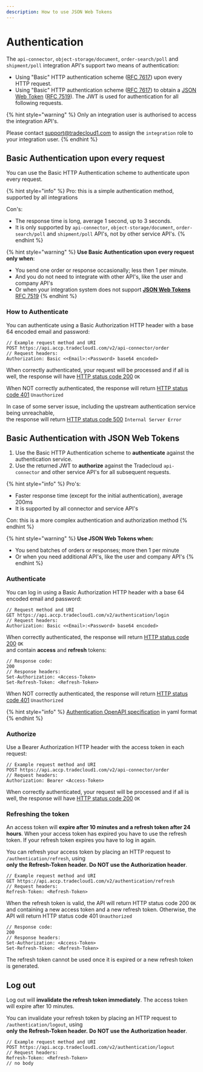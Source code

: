 ```yaml
---
description: How to use JSON Web Tokens
---
```


# Authentication

The `api-connector`, `object-storage/document`, `order-search/poll` and `shipment/poll` integration API's support two means of authentication:

* Using "Basic" HTTP authentication scheme \([RFC 7617](https://tools.ietf.org/html/rfc7617)\) upon every HTTP request.
* Using "Basic" HTTP authentication scheme \([RFC 7617](https://tools.ietf.org/html/rfc7617)\) to obtain a [JSON Web Token](https://jwt.io/) \([RFC 7519](https://tools.ietf.org/html/rfc7519)\). The JWT is used for authentication for all following requests.

{% hint style="warning" %}
Only an integration user is authorised to access the integration API's.

Please contact <support@tradecloud1.com> to assign the `integration` role to your integration user.
{% endhint %}

## Basic Authentication upon every request

You can use the Basic HTTP Authentication scheme to authenticate upon every request.

{% hint style="info" %}
Pro: this is a simple authentication method, supported by all integrations

Con's:

* The response time is long, average 1 second, up to 3 seconds.
* It is only supported by `api-connector`, `object-storage/document`, `order-search/poll` and `shipment/poll` API's, not by other service API's.
{% endhint %}

{% hint style="warning" %}
**Use Basic Authentication upon every request only when**:

* You send one order or response occasionally; less then 1 per minute.
* And you do not need to integrate with other API's, like the user and company API's
* Or when your integration system does not support [**JSON Web Tokens**](https://jwt.io/) [RFC 7519](https://datatracker.ietf.org/doc/html/rfc7519)
{% endhint %}

### How to Authenticate

You can authenticate using a Basic Authorization HTTP header with a base 64 encoded email and password:

```text
// Example request method and URI
POST https://api.accp.tradecloud1.com/v2/api-connector/order
// Request headers:
Authorization: Basic <<Email>:<Password> base64 encoded>
```

When correctly authenticated, your request will be processed and if all is well, the response will have [HTTP status code 200](https://en.wikipedia.org/wiki/List_of_HTTP_status_codes#2xx_success) `OK`

When NOT correctly authenticated, the response will return [HTTP status code 401](https://en.wikipedia.org/wiki/List_of_HTTP_status_codes#4xx_client_errors) `Unauthorized`

In case of some server issue, including the upstream authentication service being unreachable,  
the response will return [HTTP status code 500](https://en.wikipedia.org/wiki/List_of_HTTP_status_codes#5xx_server_errors) `Internal Server Error`

## Basic Authentication with JSON Web Tokens

1. Use the Basic HTTP Authentication scheme to **authenticate** against the authentication service.
2. Use the returned JWT to **authorize** against the Tradecloud  `api-connector` and other service API's for all subsequent requests.

{% hint style="info" %}
Pro's:

* Faster response time \(except for the initial authentication\), average 200ms
* It is supported by all connector and service API's

Con: this is a more complex authentication and authorization method
{% endhint %}

{% hint style="warning" %}
**Use JSON Web Tokens when:**

* You send batches of orders or responses; more then 1 per minute 
* Or when you need additional API's, like the user and company API's
{% endhint %}

### Authenticate

You can log in using a Basic Authorization HTTP header with a base 64 encoded email and password:

```text
// Request method and URI
GET https://api.accp.tradecloud1.com/v2/authentication/login
// Request headers:
Authorization: Basic <<Email>:<Password> base64 encoded>
```

When correctly authenticated, the response will return [HTTP status code 200](https://en.wikipedia.org/wiki/List_of_HTTP_status_codes#2xx_success) `OK`  
and contain **access** and **refresh** tokens:

```text
// Response code:
200
// Response headers:
Set-Authorization: <Access-Token>
Set-Refresh-Token: <Refresh-Token>
```

When NOT correctly authenticated, the response will return [HTTP status code 401](https://en.wikipedia.org/wiki/List_of_HTTP_status_codes#4xx_client_errors) `Unauthorized`

{% hint style="info" %}
[Authentication OpenAPI specification](https://api.accp.tradecloud1.com/v2/authentication/specs.yaml) in yaml format
{% endhint %}

### Authorize

Use a Bearer Authorization HTTP header with the access token in each request:

```text
// Example request method and URI
POST https://api.accp.tradecloud1.com/v2/api-connector/order
// Request headers:
Authorization: Bearer <Access-Token>
```

When correctly authenticated, your request will be processed and if all is well, the response will have [HTTP status code 200](https://en.wikipedia.org/wiki/List_of_HTTP_status_codes#2xx_success) `OK`

### Refreshing the token

An access token will **expire after 10 minutes and a refresh token after 24 hours**. When your access token has expired you have to use the refresh token. If your refresh token expires you have to log in again.

You can refresh your access token by placing an HTTP request to `/authentication/refresh`, using  
**only** **the Refresh-Token header.** **Do NOT use the Authorization header**.

```text
// Example request method and URI
GET https://api.accp.tradecloud1.com/v2/authentication/refresh
// Request headers:
Refresh-Token: <Refresh-Token>
```

When the refresh token is valid, the API will return HTTP status code 200 `OK` and containing a new access token and a new refresh token. Otherwise, the API will return HTTP status code 401 `Unauthorized`

```text
// Response code:
200
// Response headers:
Set-Authorization: <Access-Token>
Set-Refresh-Token: <Refresh-Token>
```

The refresh token cannot be used once it is expired or a new refresh token is generated.

## Log out

Log out will **invalidate the refresh token immediately**. The access token will expire after 10 minutes.

You can invalidate your refresh token by placing an HTTP request to `/authentication/logout`, using  
**only** **the Refresh-Token header.** **Do NOT use the Authorization header**.

```text
// Example request method and URI
POST https://api.accp.tradecloud1.com/v2/authentication/logout
// Request headers:
Refresh-Token: <Refresh-Token>
// no body
```
